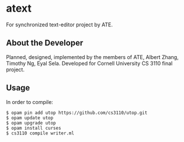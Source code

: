 # atext
For synchronized text-editor project by ATE.

## About the Developer
Planned, designed, implemented by the members of ATE, Albert Zhang, Timothy Ng, Eyal Sela. Developed for Cornell University CS 3110 final project.

## Usage
In order to compile:
```
$ opam pin add utop https://github.com/cs3110/utop.git
$ opam update utop
$ opam upgrade utop
$ opam install curses
$ cs3110 compile writer.ml
```
